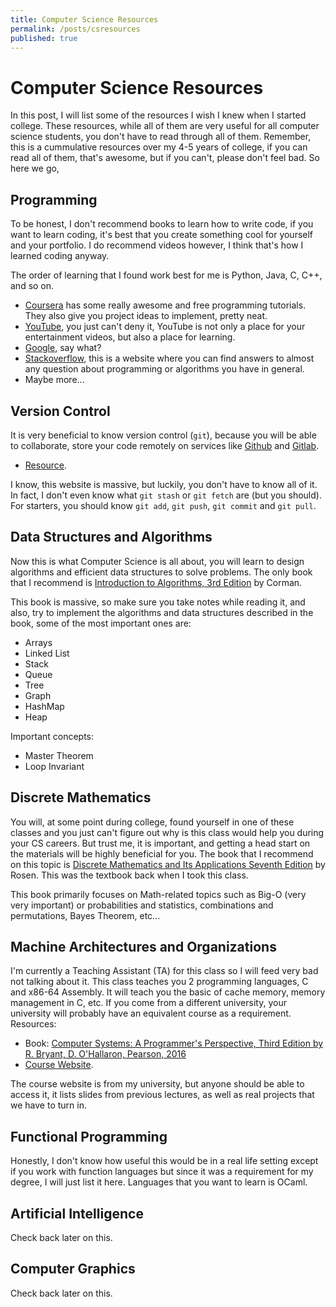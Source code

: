 ```yaml
---
title: Computer Science Resources
permalink: /posts/csresources
published: true
---
```


# Computer Science Resources
In this post, I will list some of the resources I wish I knew when I started college.
These resources, while all of them are very useful for all computer science students,
you don't have to read through all of them. Remember, this is a cummulative resources
over my 4-5 years of college, if you can read all of them, that's awesome, but if you
can't, please don't feel bad. So here we go,

## Programming
To be honest, I don't recommend books to learn how to write code, if you want to learn
coding, it's best that you create something cool for yourself and your portfolio. I do
recommend videos however, I think that's how I learned coding anyway.

The order of learning that I found work best for me is Python, Java, C, C++, and so on.

- [Coursera](https://www.coursera.org/) has some really awesome and free programming
tutorials. They also give you project ideas to implement, pretty neat.
- [YouTube](https://youtube.com), you just can't deny it, YouTube is not only a place
for your entertainment videos, but also a place for learning.
- [Google](https://google.com), say what?
- [Stackoverflow](https://stackoverflow.com), this is a website where you can find answers
to almost any question about programming or algorithms you have in general.
- Maybe more...

## Version Control
It is very beneficial to know version control (`git`), because you will be able to collaborate,
store your code remotely on services like [Github](https://github.com) and [Gitlab](http://gitlab.com).

- [Resource](https://git-scm.com/book/en/v2).

I know, this website is massive, but luckily, you don't have to know all of it. In fact, I
don't even know what `git stash` or `git fetch` are (but you should). For starters, you
should know `git add`, `git push`, `git commit` and `git pull`.

## Data Structures and Algorithms
Now this is what Computer Science is all about, you will learn to design algorithms
and efficient data structures to solve problems. The only book that I recommend is
[Introduction to Algorithms, 3rd Edition](https://www.amazon.com/Data-Structures-Thomas-H-Cormen-Algorithms/s?rh=n%3A132570011%2Cp_lbr_one_browse-bin%3AThomas+H.+Cormen) by Corman.

This book is massive, so make sure you take notes while reading it, and also, try
to implement the algorithms and data structures described in the book, some of the
most important ones are:
- Arrays
- Linked List
- Stack
- Queue
- Tree
- Graph
- HashMap
- Heap

Important concepts:
- Master Theorem
- Loop Invariant

## Discrete Mathematics
You will, at some point during college, found yourself in one of these classes and you
just can't figure out why is this class would help you during your CS careers. But trust me,
it is important, and getting a head start on the materials will be highly beneficial for you.
The book that I recommend on this topic is [Discrete Mathematics and Its Applications Seventh Edition](https://www.amazon.com/Discrete-Mathematics-Its-Applications-Seventh/dp/0073383090/ref=sr_1_1?keywords=discrete+rosen&qid=1582301596&s=books&sr=8-1)
by Rosen. This was the textbook back when I took this class.

This book primarily focuses on Math-related topics such as Big-O (very very important) or
probabilities and statistics, combinations and permutations, Bayes Theorem, etc...

## Machine Architectures and Organizations
I'm currently a Teaching Assistant (TA) for this class so I will feed very bad not talking
about it. This class teaches you 2 programming languages, C and x86-64 Assembly. It will
teach you the basic of cache memory, memory management in C, etc. If you come from a different
university, your university will probably have an equivalent course as a requirement. Resources:

- Book: [Computer Systems: A Programmer's Perspective, Third Edition by R. Bryant, D. O'Hallaron, Pearson, 2016](http://csapp.cs.cmu.edu/)
- [Course Website](https://www-users.cs.umn.edu/~kauffman/2021/schedule.html).

The course website is from my university, but anyone should be able to access it, it lists
slides from previous lectures, as well as real projects that we have to turn in.

## Functional Programming
Honestly, I don't know how useful this would be in a real life setting except if you
work with function languages but since it was a requirement for my degree, I will just list it
here. Languages that you want to learn is OCaml.

## Artificial Intelligence
Check back later on this.

## Computer Graphics
Check back later on this.